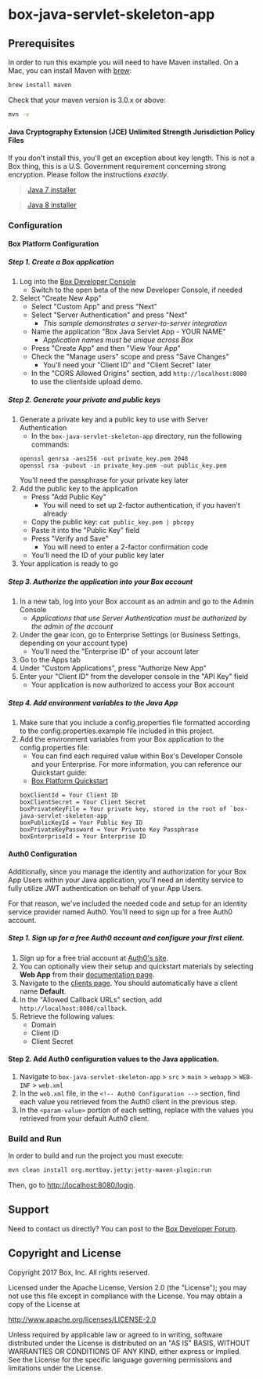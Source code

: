 # box-java-servlet-skeleton-app

## Prerequisites

In order to run this example you will need to have Maven installed. On a Mac, you can install Maven with [brew](http://brew.sh/):

```sh
brew install maven
```

Check that your maven version is 3.0.x or above:
```sh
mvn -v
```

#### Java Cryptography Extension (JCE) Unlimited Strength Jurisdiction Policy Files
If you don't install this, you'll get an exception about key length. This is not a Box thing, this is a U.S. Government requirement concerning strong encryption. Please follow the instructions *exactly*.
> [Java 7 installer](http://www.oracle.com/technetwork/java/javase/downloads/jce-7-download-432124.html)

> [Java 8 installer](http://www.oracle.com/technetwork/java/javase/downloads/jce8-download-2133166.html)

### Configuration
#### Box Platform Configuration
##### Step 1. Create a Box application
1. Log into the [Box Developer Console](https://developers.box.com)
    * Switch to the open beta of the new Developer Console, if needed
2. Select "Create New App"
    * Select "Custom App" and press "Next"
    * Select "Server Authentication" and press "Next"
        * *This sample demonstrates a server-to-server integration*
    * Name the application "Box Java Servlet App - YOUR NAME"
        * *Application names must be unique across Box*
    * Press "Create App" and then "View Your App"
    * Check the "Manage users" scope and press "Save Changes"
        * You'll need your "Client ID" and "Client Secret" later
    * In the "CORS Allowed Origins" section, add `http://localhost:8080` to use the clientside upload demo.

##### Step 2. Generate your private and public keys
1. Generate a private key and a public key to use with Server Authentication
    * In the `box-java-servlet-skeleton-app` directory, run the following commands:
    ```
    openssl genrsa -aes256 -out private_key.pem 2048
    openssl rsa -pubout -in private_key.pem -out public_key.pem
    ```
    You'll need the passphrase for your private key later
2. Add the public key to the application
    * Press "Add Public Key"
        * You will need to set up 2-factor authentication, if you haven't already
    * Copy the public key: `cat public_key.pem | pbcopy`
    * Paste it into the "Public Key" field
    * Press "Verify and Save"
        * You will need to enter a 2-factor confirmation code
    * You'll need the ID of your public key later
3. Your application is ready to go

##### Step 3. Authorize the application into your Box account
1. In a new tab, log into your Box account as an admin and go to the Admin Console
    * *Applications that use Server Authentication must be authorized by the admin of the account*
2. Under the gear icon, go to Enterprise Settings (or Business Settings, depending on your account type)
    * You'll need the "Enterprise ID" of your account later
3. Go to the Apps tab
3. Under "Custom Applications", press "Authorize New App"
4. Enter your "Client ID" from the developer console in the "API Key" field
    * Your application is now authorized to access your Box account

##### Step 4. Add environment variables to the Java App
1. Make sure that you include a config.properties file formatted according to the config.properties.example file included in this project.
2. Add the environment variables from your Box application to the config.properties file:
    * You can find each required value within Box's Developer Console and your Enterprise. For more information, you can reference our Quickstart guide:
    * [Box Platform Quickstart](https://docs.box.com/docs/getting-started-box-platform)
    ```
    boxClientId = Your Client ID
    boxClientSecret = Your Client Secret
    boxPrivateKeyFile = Your private key, stored in the root of `box-java-servlet-skeleton-app`
    boxPublicKeyId = Your Public Key ID
    boxPrivateKeyPassword = Your Private Key Passphrase
    boxEnterpriseId = Your Enterprise ID
    ```

#### Auth0 Configuration
Additionally, since you manage the identity and authorization for your Box App Users within your Java application, you'll need an identity service to fully utilize JWT authentication on behalf of your App Users.

For that reason, we've included the needed code and setup for an identity service provider named Auth0. You'll need to sign up for a free Auth0 account.

##### Step 1. Sign up for a free Auth0 account and configure your first client.
1. Sign up for a free trial account at [Auth0's site](https://auth0.com/).
2. You can optionally view their setup and quickstart materials by selecting **Web App** from their [documentation page](https://auth0.com/docs).
3. Navigate to the [clients page](https://manage.auth0.com/#/clients). You should automatically have a client name **Default**.
4. In the "Allowed Callback URLs" section, add `http://localhost:8080/callback`.
5. Retrieve the following values:
    * Domain
    * Client ID
    * Client Secret

#### Step 2. Add Auth0 configuration values to the Java application.
1. Navigate to `box-java-servlet-skeleton-app` > `src` > `main` > `webapp` > `WEB-INF` > `web.xml`
2. In the `web.xml` file, in the `<!-- Auth0 Configuration -->` section, find each value you retrieved from the Auth0 client in the previous step.
3. In the `<param-value>` portion of each setting, replace with the values you retrieved from your default Auth0 client.


### Build and Run

In order to build and run the project you must execute:
```sh
mvn clean install org.mortbay.jetty:jetty-maven-plugin:run
```

Then, go to [http://localhost:8080/login](http://localhost:8080/login).

Support
-------

Need to contact us directly? You can post to the
[Box Developer Forum](https://community.box.com/t5/Developer-Forum/bd-p/DeveloperForum).

Copyright and License
---------------------

Copyright 2017 Box, Inc. All rights reserved.

Licensed under the Apache License, Version 2.0 (the "License");
you may not use this file except in compliance with the License.
You may obtain a copy of the License at

   http://www.apache.org/licenses/LICENSE-2.0

Unless required by applicable law or agreed to in writing, software
distributed under the License is distributed on an "AS IS" BASIS,
WITHOUT WARRANTIES OR CONDITIONS OF ANY KIND, either express or implied.
See the License for the specific language governing permissions and
limitations under the License.